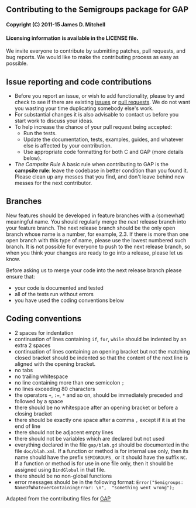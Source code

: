 ## Contributing to the Semigroups package for GAP

#### Copyright (C) 2011-15 James D. Mitchell
#### Licensing information is available in the LICENSE file.   

We invite everyone to contribute by submitting patches, pull requests, and bug
reports. We would like to make the contributing process as easy as possible.

## Issue reporting and code contributions

* Before you report an issue, or wish to add functionality, please try
  and check to see if there are existing
  [issues](http://bitbucket.org/james-d-mitchell/semigroups/issues) or
  [pull requests](https://bitbucket.org/james-d-mitchell/semigroups/pull-requests).
  We do not want you wasting your time duplicating somebody else's work.
* For substantial changes it is also advisable to contact us before
  you start work to discuss your ideas.
* To help increase the chance of your pull request being accepted:
  * Run the tests.
  * Update the documentation, tests, examples, guides, and whatever
    else is affected by your contribution.
  * Use appropriate code formatting for both C and GAP (more details below).
* *The Campsite Rule*
  A basic rule when contributing to GAP is the **campsite rule**:
  leave the codebase in better condition than you found it.
  Please clean up any messes that you find, and don't
  leave behind new messes for the next contributor.

## Branches

New features should be developed in feature branches with a (somewhat)
meaningful name. You should regularly merge the *next* release branch into your
feature branch. The next release branch should be the only open branch whose
name is a number, for example, 2.3. If there is more than one open branch with
this type of name, please use the lowest numbered such branch.  It is not
possible for everyone to push to the next release branch, so when you think
your changes are ready to go into a release, please let us know. 

Before asking us to merge your code into the next release branch please ensure
that: 

* your code is documented and tested
* all of the tests run without errors
* you have used the coding conventions below

## Coding conventions

* 2 spaces for indentation
* continuation of lines containing `if`, `for`, `while` should be indented by
  an extra 2 spaces
* continuation of lines containing an opening bracket but not the matching
  closed bracket should be indented so that the content of the next line is
  aligned with the opening bracket. 
* no tabs
* no trailing whitespace
* no line containing more than one semicolon `;`
* no lines exceeding 80 characters
* the operators `+`, `:=`, `*` and so on, should be immediately preceded and
  followed by a space
* there should be no whitespace after an opening bracket or before a closing
  bracket
* there should be exactly one space after a comma `,` except if it is at the end
  of line
* there should not be adjacent empty lines
* there should not be variables which are declared but not used
* everything declared in the file `gap/blah.gd` should be documented in the file
  `doc/blah.xml`.  If a function or method is for internal use only, then its
  name should have the prefix `SEMIGROUPS_` or it should have the suffix `NC`.
  If a function or method is for use in one file only, then it should be
  assigned using `BindGlobal` in that file. 
* there should be no non-global functions
* error messages should be in the following format: 
  `Error("Semigroups: NameOfWhateverContainingError: \n", 
         "something went wrong");`

Adapted from the contributing files for
[GAP](https://github.com/gap-system/gap/blob/master/CONTRIBUTING.md)

